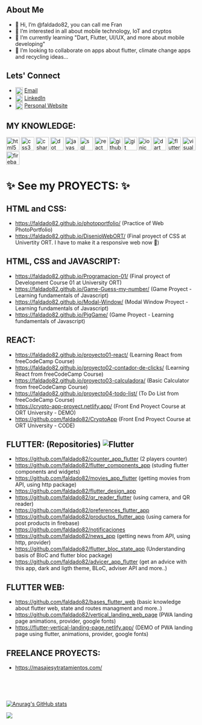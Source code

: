 ## About Me
- 👋 Hi, I’m @faldado82, you can call me Fran
- 👀 I’m interested in all about mobile technology, IoT and cryptos
- 🌱 I’m currently learning "Dart, Flutter, UI/UX, and more about mobile developing"
- 💞️ I’m looking to collaborate on apps about flutter, climate change apps and recycling ideas...

## Lets' Connect
- <img align="center" src="https://upload.wikimedia.org/wikipedia/commons/7/7e/Gmail_icon_%282020%29.svg" alt="email" height="20" width="20" /> [Email](faldado82@gmail.com) 
- <img align="center" src="https://cdn.jsdelivr.net/gh/devicons/devicon/icons/linkedin/linkedin-original.svg" alt="me in linkedin" height="20" width="20" /> [LinkedIn](https://bit.ly/3nMzo75)  
- <img align="center" src="https://www.citypng.com/public/uploads/preview/web-page-internet-network-white-icon-transparent-background-11640343808lclci4cgx8.png" height="20" width="20"/> [Personal Website](https://faldado82.github.io/react-portfolio/)

## MY KNOWLEDGE:
 <p>
 <img src="https://cdn.jsdelivr.net/gh/devicons/devicon/icons/html5/html5-original.svg" alt="html5" height="35" width="35" /> 
 <img src="https://cdn.jsdelivr.net/gh/devicons/devicon/icons/css3/css3-original.svg" alt="css3" height="35" width="35"/>
 <img src="https://cdn.jsdelivr.net/gh/devicons/devicon/icons/csharp/csharp-original.svg" alt="csharp" height="35" width="35"/>         
 <img src="https://cdn.jsdelivr.net/gh/devicons/devicon/icons/dotnetcore/dotnetcore-original.svg" alt="dot net core" height="35" width="35"/>
 <img src="https://cdn.jsdelivr.net/gh/devicons/devicon/icons/javascript/javascript-original.svg" alt="javascript" height="35" width="35"/>
 <img src="https://cdn.jsdelivr.net/gh/devicons/devicon/icons/microsoftsqlserver/microsoftsqlserver-plain-wordmark.svg" alt="sql server" height="35" width="35"/>
 <img src="https://cdn.jsdelivr.net/gh/devicons/devicon/icons/react/react-original-wordmark.svg" alt="react" height="35" width="35"/>
 <img src="https://cdn.jsdelivr.net/gh/devicons/devicon/icons/github/github-original-wordmark.svg" alt="github" height="35" width="35"/>
 <img src="https://cdn.jsdelivr.net/gh/devicons/devicon/icons/git/git-plain-wordmark.svg" alt="git" height="35" width="35"/>
 <img src="https://cdn.jsdelivr.net/gh/devicons/devicon/icons/ionic/ionic-original-wordmark.svg" alt="ionic" height="35" width="35" />
 <img src="https://cdn.jsdelivr.net/gh/devicons/devicon/icons/dart/dart-original.svg" alt="dart" height="35" width="35" />
 <img src="https://cdn.jsdelivr.net/gh/devicons/devicon/icons/flutter/flutter-original.svg" alt="flutter" height="35" width="35" />
 <img src="https://cdn.jsdelivr.net/gh/devicons/devicon/icons/vscode/vscode-original-wordmark.svg" alt="visual studio code" height="35" width="35"  />
 <img src="https://cdn.jsdelivr.net/gh/devicons/devicon/icons/firebase/firebase-plain-wordmark.svg" alt="firebase" height="35" width="35"  />
          
          
          
          
          
                          
          
          
          
          
          
 </p>

# ✨ See my PROYECTS: ✨

## HTML and CSS:
- https://faldado82.github.io/photoportfolio/ (Practice of Web PhotoPortfolio)
- https://faldado82.github.io/DisenioWebORT/ (Final proyect of CSS at Univertity ORT. I have to make it a responsive web now 👀)

## HTML, CSS and JAVASCRIPT:

- https://faldado82.github.io/Programacion-01/ (Final proyect of Development Course 01 at University ORT)
- https://faldado82.github.io/Game-Guess-my-number/ (Game Proyect - Learning fundamentals of Javascript) 
- https://faldado82.github.io/Modal-Window/ (Modal Window Proyect - Learning fundamentals of Javascript)
- https://faldado82.github.io/PigGame/ (Game Proyect - Learning fundamentals of Javascript)

## REACT:
- https://faldado82.github.io/proyecto01-react/  (Learning React from freeCodeCamp Course)
- https://faldado82.github.io/proyecto02-contador-de-clicks/ (Learning React from freeCodeCamp Course)
- https://faldado82.github.io/proyecto03-calculadora/ (Basic Calculator from freeCodeCamp Course)
- https://faldado82.github.io/proyecto04-todo-list/ (To Do List from freeCodeCamp Course)
- https://crypto-app-proyect.netlify.app/ (Front End Proyect Course at ORT University - DEMO)
- https://github.com/faldado82/CryptoApp (Front End Proyect Course at ORT University - CODE)

## FLUTTER: (Repositories) ![Flutter](https://img.shields.io/badge/Flutter-%2302569B.svg?style=for-the-badge&logo=Flutter&logoColor=white)
- https://github.com/faldado82/counter_app_flutter (2 players counter)
- https://github.com/faldado82/flutter_components_app (studing flutter components and widgets)
- https://github.com/faldado82/movies_app_flutter (getting movies from API, using http package)
- https://github.com/faldado82/flutter_design_app
- https://github.com/faldado82/qr_reader_flutter (using camera, and QR reader)
- https://github.com/faldado82/preferences_flutter_app
- https://github.com/faldado82/productos_flutter_app (using camera for post products in firebase)
- https://github.com/faldado82/notificaciones
- https://github.com/faldado82/news_app (getting news from API, using http, provider)
- https://github.com/faldado82/flutter_bloc_state_app (Understanding basis of BloC and flutter bloc package)
- https://github.com/faldado82/advicer_app_flutter (get an advice with this app, dark and ligth theme, BLoC, adviser API and more..)

## FLUTTER WEB:
- https://github.com/faldado82/bases_flutter_web (basic knowledge about flutter web, state and routes managment and more..)
- https://github.com/faldado82/vertical_landing_web_page (PWA landing page animations, provider, google fonts)
- https://flutter-vertical-landing-page.netlify.app/ (DEMO of PWA landing page using flutter, animations, provider, google fonts)

## FREELANCE PROYECTS:
- https://masajesytratamientos.com/

<br>
<br>
<br>

[![Anurag's GitHub stats](https://github-readme-stats.vercel.app/api?username=faldado82&show_icons=true&theme=tokyonight)](https://github.com/anuraghazra/github-readme-stats)

![](https://komarev.com/ghpvc/?username=your-github-faldado82)

<!---
faldado82/faldado82 is a ✨ special ✨ repository because its `README.md` (this file) appears on your GitHub profile.
You can click the Preview link to take a look at your changes.
--->
